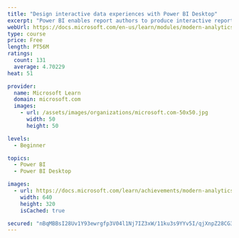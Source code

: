 ```yaml
---
title: "Design interactive data experiences with Power BI Desktop"
excerpt: "Power BI enables report authors to produce interactive reports using visuals, slicers, bookmarks, and more."
webUrl: https://docs.microsoft.com/en-us/learn/modules/modern-analytics-interactive-experiences/
type: course
price: Free
length: PT56M
ratings:
  count: 131
  average: 4.70229
heat: 51

provider:
  name: Microsoft Learn
  domain: microsoft.com
  images:
    - url: /assets/images/organizations/microsoft.com-50x50.jpg
      width: 50
      height: 50

levels:
  - Beginner

topics:
  - Power BI
  - Power BI Desktop

images:
  - url: https://docs.microsoft.com/learn/achievements/modern-analytics-interactive-experiences-social.png
    width: 640
    height: 320
    isCached: true

secured: "nBqMBBsI28Uv1Y93ewrgfp3V04l1Nj7IZ3xW/11ku3s9YYv5I/qjXnpZ28CG35b+6O5NSOG/F96nepQx39eDmB+9zq8dzVxdx3+14zM3dFbeiMPMPQ4wFQKjLSdkznUV5cmrbQiLG6ktohZhJXX+zVZg5FyHQpg0SyhT5fIy7Kb796SG4NnGLQ69Wg39QEftRe2neQNM0Qbds9D/LPcUkHBE6Se3450IW5ehSByUvfMYF7IPyCQbTG3Ju+/UJhZk8Gn7ZgDjYAm0+kxnQCDl+IvTAmCTNhJhbEOe8C6hZzapgODhVlMXzQ4WCFl+MLWG/9WlBxQ6OalZ+8kbmo5vgt+Gy/si6wGr1FOziuiNAD8mTNYDaN1u93WV5+KprnwOMbNm014+EhhzyOR6zAb1qpr++GpbNp6pzati5cc5sOM=;68qBWU7QVehzD+RVnXUZaQ=="
---
```


